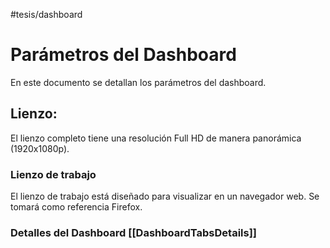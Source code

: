 #tesis/dashboard 
# Parámetros del Dashboard
En este documento se detallan los parámetros del dashboard.

## Lienzo:
El lienzo completo tiene una resolución Full HD de manera panorámica (1920x1080p).

### Lienzo de trabajo 
El lienzo de trabajo está diseñado para visualizar en un navegador web.
Se tomará como referencia Firefox. 

### Detalles del Dashboard [[DashboardTabsDetails]]
